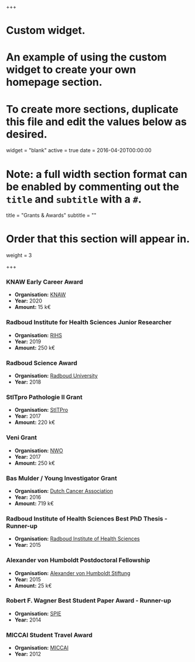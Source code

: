 +++
# Custom widget.
# An example of using the custom widget to create your own homepage section.
# To create more sections, duplicate this file and edit the values below as desired.
widget = "blank"
active = true
date = 2016-04-20T00:00:00

# Note: a full width section format can be enabled by commenting out the `title` and `subtitle` with a `#`.
title = "Grants & Awards"
subtitle = ""

# Order that this section will appear in.
weight = 3

+++
### KNAW Early Career Award
  - **Organisation:** [KNAW](https://www.knaw.nl/)
  - **Year:** 2020
  - **Amount:** 15 k&euro;

### Radboud Institute for Health Sciences Junior Researcher
  - **Organisation:** [RIHS](https://www.radboudumc.nl/en/radboud-institute-for-health-sciences)
  - **Year:** 2019
  - **Amount:** 250 k&euro;

### Radboud Science Award
  - **Organisation:** [Radboud University](http://www.ru.nl/)
  - **Year:** 2018

### StITpro Pathologie II Grant
  - **Organisation:** [StITPro](http://www.stitpro.nl/)
  - **Year:** 2017
  - **Amount:** 220 k&euro;

### Veni Grant
  - **Organisation:** [NWO](https://www.nwo.nl/)
  - **Year:** 2017
  - **Amount:** 250 k&euro;

### Bas Mulder / Young Investigator Grant
  - **Organisation:** [Dutch Cancer Association](https://www.kwf.nl/)
  - **Year:** 2016
  - **Amount:** 719 k&euro;

### Radboud Institute of Health Sciences Best PhD Thesis - Runner-up
  - **Organisation:** [Radboud Institute of Health Sciences](https://www.rihs.nl/)
  - **Year:** 2015

### Alexander von Humboldt Postdoctoral Fellowship
  - **Organisation:** [Alexander von Humboldt Stiftung](https://www.humboldt-foundation.de/web/home.html)
  - **Year:** 2015
  - **Amount:** 25 k&euro;  

### Robert F. Wagner Best Student Paper Award - Runner-up
  - **Organisation:** [SPIE](https://spie.org/)
  - **Year:** 2014  

### MICCAI Student Travel Award
  - **Organisation:** [MICCAI](https://www.miccai.org)
  - **Year:** 2012
